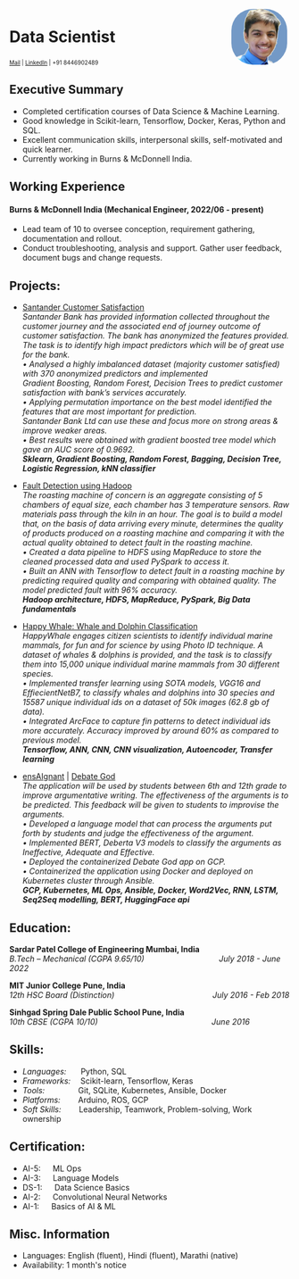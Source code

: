 <img style="float:right;border-radius:40%;width:100px;padding:6px" src="passport_size_pic_purple_bg.png" />

# Data Scientist 
<font size="1"><a href="mailto:ojask354@gmail.com">Mail</a>  | <a href="https://www.linkedin.com/in/ojask-ai/">LinkedIn</a> | +91 8446902489 </font>

## Executive Summary   
* Completed certification courses of Data Science & Machine Learning. <br>
* Good knowledge in Scikit-learn, Tensorflow, Docker, Keras, Python and SQL. <br>
* Excellent communication skills, interpersonal skills, self-motivated and quick learner. <br>
* Currently working in Burns & McDonnell India. <br>

## Working Experience
#### Burns & McDonnell India (Mechanical Engineer, 2022/06 - present) 
* Lead team of 10 to oversee conception, requirement gathering, documentation and rollout.
* Conduct troubleshooting, analysis and support. Gather user feedback, document bugs and change requests.

## Projects: 
* [Santander Customer Satisfaction](https://github.com/ojask12/Predict-Customer-Satisfaction) <br>
_Santander Bank has provided information collected throughout the customer journey and the associated end of journey outcome of customer satisfaction.
The bank has anonymized the features provided. The task is to identify high impact predictors which will be of great use for the bank. <br>
•	Analysed a highly imbalanced dataset (majority customer satisfied) with 370 anonymized predictors and implemented <br>
Gradient Boosting, Random Forest, Decision Trees to predict customer satisfaction with bank’s services accurately. <br>
•	Applying permutation importance on the best model identified the features that are most important for prediction. <br>
Santander Bank Ltd can use these and focus more on strong areas & improve weaker areas.<br>
•	Best results were obtained with gradient boosted tree model which gave an AUC score of 0.9692. <br>
**Sklearn, Gradient Boosting, Random Forest, Bagging, Decision Tree, Logistic Regression, kNN classifier**_

* [Fault Detection using Hadoop](https://github.com/ojask12/Fault-Detection-using-Hadoop) <br>
_The roasting machine of concern is an aggregate consisting of 5 chambers of equal size, each chamber has 3 temperature sensors. Raw materials pass through the
kiln in an hour. The goal is to build a model that, on the basis of data arriving every minute, determines the quality of products produced on a roasting machine
and comparing it with the actual quality obtained to detect fault in the roasting machine. <br>
•	Created a data pipeline to HDFS using MapReduce to store the cleaned processed data and used PySpark to access it. <br>
•	Built an ANN with Tensorflow to detect fault in a roasting machine by predicting required quality and comparing with obtained quality. The model predicted fault with 96% accuracy. <br>
**Hadoop architecture, HDFS, MapReduce, PySpark, Big Data fundamentals**_

* [Happy Whale: Whale and Dolphin Classification](https://github.com/ojask12/Whale-and-Dolphin-Classification) <br>
_HappyWhale engages citizen scientists to identify individual marine mammals, for fun and for science by using Photo ID technique. A dataset of whales & dolphins
is provided, and the task is to classify them into 15,000 unique individual marine mammals from 30 different species. <br>
•	Implemented transfer learning using SOTA models, VGG16 and EffiecientNetB7, to classify whales and dolphins into 30 species and 15587 unique individual ids on a dataset of 50k images (62.8 gb of data). <br>
•	Integrated ArcFace to capture fin patterns to detect individual ids more accurately. Accuracy improved by around 60% as compared to previous model. <br>
**Tensorflow, ANN, CNN, CNN visualization, Autoencoder, Transfer learning**_

* [ensAIgnant](https://github.com/pratik-276/ensAIgnant) | [Debate God](https://github.com/ojask12/Debate-God) <br>
_The application will be used by students between 6th and 12th grade to improve argumentative writing. The effectiveness of the arguments is to be predicted. This feedback will be given to students to improvise the arguments. <br>
•	Developed a language model that can process the arguments put forth by students and judge the effectiveness of the argument. <br>
•	Implemented BERT, Deberta V3 models to classify the arguments as Ineffective, Adequate and Effective. <br>
•	Deployed the containerized Debate God app on GCP. <br>
•	Containerized the application using Docker and deployed on Kubernetes cluster through Ansible. <br>
**GCP, Kubernetes, ML Ops, Ansible, Docker, Word2Vec, RNN, LSTM, Seq2Seq modelling, BERT, HuggingFace api**_

## Education:
**Sardar Patel College of Engineering Mumbai, India <br>**
_B.Tech – Mechanical (CGPA 9.65/10) &emsp;&emsp;&emsp;&emsp;&emsp;&emsp;&emsp;&emsp;&emsp; July 2018 - June 2022_

**MIT Junior College Pune, India <br>**
_12th HSC Board (Distinction) &emsp;&emsp;&emsp;&emsp;&emsp;&emsp;&emsp;&emsp;&emsp;&emsp;&emsp;&emsp; July 2016 - Feb 2018_

**Sinhgad Spring Dale Public School Pune, India <br>**
_10th CBSE (CGPA 10/10) &emsp;&emsp;&emsp;&emsp;&emsp;&emsp;&emsp;&emsp;&emsp;&emsp;&emsp;&emsp;&emsp;&emsp; June 2016_

## Skills:
* _Languages:_ &emsp;&nbsp; Python, SQL <br>
* _Frameworks:_ &emsp;Scikit-learn, Tensorflow, Keras <br>
* _Tools:_ &emsp;&emsp;&emsp;&emsp;Git, SQLite, Kubernetes, Ansible, Docker <br>
* _Platforms:_ &emsp;&emsp;Arduino, ROS, GCP <br>
* _Soft Skills:_ &emsp;&emsp;Leadership, Teamwork, Problem-solving, Work ownership <br>

## Certification:
* AI-5: &emsp; ML Ops <br>
* AI-3: &emsp; Language Models <br>
* DS-1: &emsp; Data Science Basics <br>
* AI-2: &emsp; Convolutional Neural Networks <br>
* AI-1: &emsp; Basics of AI & ML <br>

## Misc. Information
* Languages: English (fluent), Hindi (fluent), Marathi (native)
* Availability: 1 month's notice

